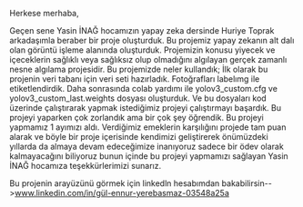 Herkese merhaba,

Geçen sene Yasin İNAĞ hocamızın yapay zeka dersinde Huriye Toprak arkadaşımla beraber bir proje oluşturduk. Bu projemiz yapay zekanın alt dalı olan görüntü işleme alanında oluşturduk. 
Projemizin konusu yiyecek ve içeceklerin sağlıklı veya sağlıksız olup olmadığını algılayan gerçek zamanlı nesne algılama projesidir. Bu projemizde neler kullandık;
İlk olarak bu projenin veri tabanı için veri seti hazırladık. Fotoğrafları labelımg ile etiketlendirdik. Daha sonrasında colab yardımı ile yolov3_custom.cfg ve yolov3_custom_last.weights dosyası 
oluşturduk. Ve bu dosyaları kod üzerinde çalıştırarak yapmak istediğimiz projeyi çalıştırmayı başardık. Bu projeyi yaparken çok zorlandık ama bir çok şey öğrendik. Bu projeyi yapmamız 1 ayımızı 
aldı. Verdiğimiz emeklerin karşılığını projede tam puan alarak ve böyle bir proje içerisinde kendimizi geliştirerek önümüzdeki yıllarda da almaya devam edeceğimize inanıyoruz sadece bir ödev 
olarak kalmayacağını biliyoruz bunun içinde bu projeyi yapmamızı sağlayan Yasin İNAĞ hocamıza teşekkürlerimizi sunarız.

Bu projenin arayüzünü görmek için linkedln hesabımdan bakabilirsin-->www.linkedin.com/in/gül-ennur-yerebasmaz-03548a25a
